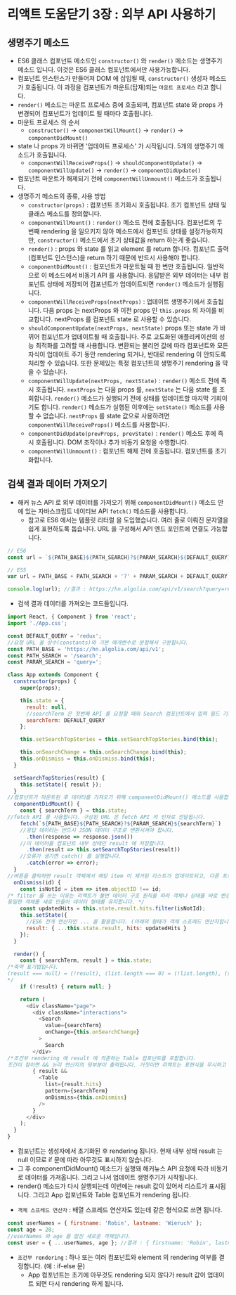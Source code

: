 # 리액트 도움닫기 3장 : 외부 API 사용하기
## 생명주기 메소드
- ES6 클래스 컴포넌트 메소드인 `constructor()` 와 `render()` 메소드는 생명주기 메소드 입니다. 이것은 ES6 클래스 컴포넌트에서만 사용가능합니다.
- 컴포넌트 인스턴스가 만들어져 DOM 에 삽입될 때, `constructor()` 생성자 메소드가 호출됩니다. 이 과정을 컴포넌트가 마운트(탑재)되는 `마운트 프로세스` 라고 합니다.
- `render()` 메소드는 마운트 프로세스 중에 호출되며, 컴포넌트 state 와 props 가 변경되어 컴포넌트가 업데이트 될 때마다 호출됩니다.
- 마운트 프로세스 의 순서
  + `constructor()` -> `componentWillMount()` -> `render()` -> `componentDidMount()`
- state 나 props 가 바뀌면 '업데이트 프로세스' 가 시작됩니다. 5개의 생명주기 메소드가 호출됩니다.
  + `componentWillReceiveProps()` -> `shouldComponentUpdate()` -> `componentWillUpdate()` -> `render()` -> `componentDidUpdate()`
- 컴포넌트 마운트가 해제되기 전에 `componentWillUnmount()` 메소드가 호출됩니다.
- 생명주기 메소드의 종류, 사용 방법
  + `constructor(props)` : 컴포넌트 초기화시 호출됩니다. 초기 컴포넌트 상태 및 클래스 메소드를 정의합니다.
  + `componentWillMount()` : `render()` 메소드 전에 호출됩니다. 컴포넌트의 두 번째 rendering 을 일으키지 않아 메소드에서 컴포넌트 상태를 설정가능하지만, `constructor()` 메소드에서 초기 상태값을 return 하는게 좋습니다.
  + `render()` : props 와 state 를 읽고 element 를 return 합니다. 컴포넌트 출력(컴포넌트 인스턴스)을 return 하기 때문에 반드시 사용해야 합니다.
  + `componentDidMount()` : 컴포넌트가 마운트될 때 한 번만 호출됩니다. 일반적으로 이 메소드에서 비동기 API 를 사용합니다. 응답받은 외부 데이터는 내부 컴포넌트 상태에 저장되어 컴포넌트가 업데이트되면 `render()` 메소드가 실행됩니다.
  + `componentWillReceiveProps(nextProps)` : 업데이트 생명주기에서 호출됩니다. 다음 props 는 nextProps 와 이전 props 인 `this.props` 의 차이를 비교합니다. nextProps 를 컴포넌트 state 로 사용할 수 있습니다.
  + `shouldComponentUpdate(nextProps, nextState)` props 또는 state 가 바뀌어 컴포넌트가 업데이트될 때 호출됩니다. 주로 고도화된 애플리케이션의 성능 최적화를 고려할 때 사용합니다. 변환되는 불리언 값에 따라 컴포넌트와 모든 자식이 업데이트 주기 동안 rendering 되거나, 반대로 rendering 이 안되도록 처리할 수 있습니다. 또한 문제있는 특정 컴포넌트의 생명주기 rendering 을 막을 수 있습니다.
  + `componentWillUpdate(nextProps, nextState)` : `render()` 메소드 전에 즉시 호출됩니다. `nextProps` 는 다음 props 를, `nextState` 는 다음 state 를 조회합니다. `render()` 메소드가 실행되기 전에 상태를 업데이트할 마지막 기회이기도 합니다. `render()` 메소드가 실행된 이후에는 `setState()` 메소드를 사용할 수 없습니다. `nextProps` 를 state 값으로 사용하려면 `componentWillReceiveProps()` 메소드를 사용합니다.
  + `componentDidUpdate(prevProps, prevState)` : `render()` 메소드 후에 즉시 호출됩니다. DOM 조작이나 추가 비동기 요청을 수행합니다.
  + `componentWillUnmount()` : 컴포넌트 해제 전에 호출됩니다. 컴포넌트를 초기화합니다.

## 검색 결과 데이터 가져오기
- 해커 뉴스 API 로 외부 데이터를 가져오기 위해 `componentDidMount()` 메소드 안에 있는 자바스크립트 네이티브 API `fetch()` 메소드를 사용합니다.
  + 참고로 ES6 에서는 템플릿 리터럴 을 도입했습니다. 여러 줄로 이뤄진 문자열을 쉽게 표현하도록 돕습니다. URL 을 구성해서 API 엔드 포인트에 연결도 가능합니다.
```javascript
// ES6
const url = `${PATH_BASE}${PATH_SEARCH}?${PARAM_SEARCH}${DEFAULT_QUERY}`;

// ES5
var url = PATH_BASE + PATH_SEARCH + '?' + PARAM_SEARCH + DEFAULT_QUERY;

console.log(url); //결과 : https://hn.algolia.com/api/v1/search?query=redux
```
- 검색 결과 데이터를 가져오는 코드들입니다.
```javascript
import React, { Component } from 'react';
import './App.css';

const DEFAULT_QUERY = 'redux';
//요청 URL 을 상수(constants)와 기본 매개변수로 분절해서 구분합니다.
const PATH_BASE = 'https://hn.algolia.com/api/v1';
const PATH_SEARCH = '/search';
const PARAM_SEARCH = 'query=';

class App extends Component {
  constructor(props) {
    super(props);

    this.state = {
      result: null,
      //searchTerm 은 첫번째 API 를 요청할 때와 Search 컴포넌트에서 입력 필드 기본값을 표시할 때 사용합니다.
      searchTerm: DEFAULT_QUERY
    };

    this.setSearchTopStories = this.setSearchTopStories.bind(this);

    this.onSearchChange = this.onSearchChange.bind(this);
    this.onDismiss = this.onDismiss.bind(this);
  }

  setSearchTopStories(result) {
    this.setState({ result });
  }
//컴포넌트가 마운트된 후 데이터를 가져오기 위해 componentDidMount() 메소드를 사용합니다.
  componentDidMount() {
    const { searchTerm } = this.state;
//fetch API 를 사용합니다. 구성된 URL 은 fetch API 의 인자로 전달됩니다.
    fetch(`${PATH_BASE}${PATH_SEARCH}?${PARAM_SEARCH}${searchTerm}`)
    //응답 데이터는 반드시 JSON 데이터 구조로 변환시켜야 합니다.
      .then(response => response.json())
    //이 데이터를 컴포넌트 내부 상태인 result 에 저장합니다.
      .then(result => this.setSearchTopStories(result))
    //오류가 생기면 catch() 를 실행합니다.
      .catch(error => error);
  }
//버튼을 클릭하면 result 객체에서 해당 item 이 제거된 리스트가 업데이트되고, 다른 프로퍼티는 그대로 유지됩니다.
  onDismiss(id) {
    const isNotId = item => item.objectID !== id;
/* filter 를 쓰는 이유는 리액트가 불변 데이터 구조 원칙을 따라 객체나 상태를 바로 변경할 수 잆어서입니다. 
동일한 객체롤 새로 만들어 데이터 형태를 유지합니다. */
    const updatedHits = this.state.result.hits.filter(isNotId);
    this.setState({
      //ES6 전개 연산자인 ... 을 활용합니다. (아래의 형태가 객체 스프레드 연산자입니다. 이것은 Object.assign() 메소드를 대체합니다.)
      result: { ...this.state.result, hits: updatedHits }
    });
  }

  render() {
    const { searchTerm, result } = this.state;
/*축약 표기법입니다. 
(result === null) = (!result), (list.length === 0) = (!list.length), (string !== '') = (string) 입니다.
*/
    if (!result) { return null; }

    return (
      <div className="page">
        <div className="interactions">
          <Search
            value={searchTerm}
            onChange={this.onSearchChange}
          >
            Search
        </div>
/*조건부 rendering 에 result 에 의존하는 Table 컴포넌트를 포함합니다. 
조건이 참이면 && 논리 연산지의 뒷부분이 출력됩니다. 거짓이면 리액트는 표현식을 무시하고 건너뜁니다. */
        { result &&
          <Table
            list={result.hits}
            pattern={searchTerm}
            onDismiss={this.onDismiss}
          />
        }
      </div>
    );
  }
}
```
  + 컴포넌트는 생성자에서 초기화된 후 rendering 됩니다. 현재 내부 상태 result 는 null 이므로 if 문에 따라 아무것도 표시하지 않습니다.
  + 그 후 componentDidMount() 메소드가 실행돼 해커뉴스 API 요청에 따라 비동기로 데이터를 가져옵니다. 그리고 나서 업데이트 생명주기가 시작됩니다.
  + render() 메소드가 다시 실행되는데 이번에는 result 값이 있어서 리스트가 표시됩니다. 그리고 App 컴포넌트와 Table 컴포넌트가 rendering 됩니다.
- `객체 스프레드 연산자` : 배열 스프레드 연산자도 있는데 같은 형식으로 쓰면 됩니다.
```javascript
const userNames = { firstname: 'Robin', lastname: 'Wieruch' };
const age = 28;
//userNames 와 age 를 합친 새로운 객체입니다.
const user = { ...userNames, age }; //결과 : { firstname: 'Robin', lastname: 'Wieruch', age: 28 }
```
- `조건부 rendering` : 하나 또는 여러 컴포넌트와 element 의 rendering 여부를 결정합니다. (예 : if-else 문)
  + App 컴포넌트는 초기에 아무것도 rendering 되지 않다가 result 값이 업데이트 되면 다시 rendering 하게 됩니다.
